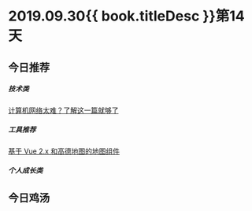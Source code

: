 # 2019.09.30{{ book.titleDesc }}第14天

## 今日推荐

##### 技术类

[计算机网络太难？了解这一篇就够了](https://juejin.im/post/5d896cccf265da03bd055c87)


##### 工具推荐

[基于 Vue 2.x 和高德地图的地图组件](https://github.com/ElemeFE/vue-amap)


##### 个人成长类


## 今日鸡汤







